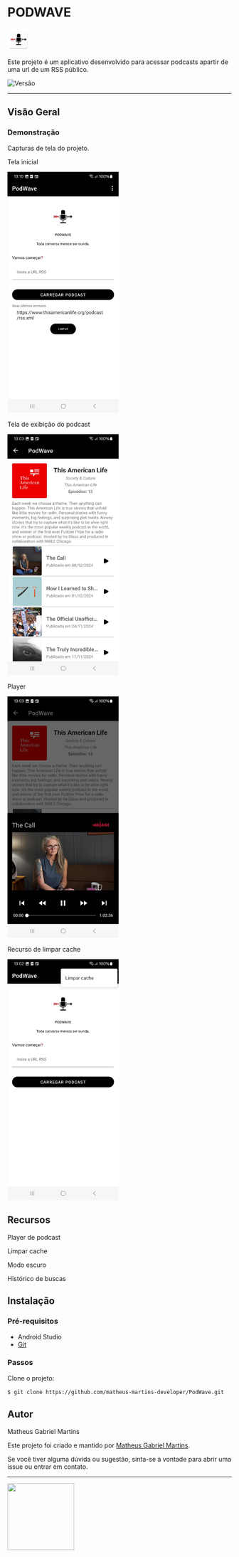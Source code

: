 # PODWAVE
<p align="start"> <img src="https://github.com/matheus-martins-developer/PodWave/blob/0467f9c7392af4cef2564af95d63e00ca532a123/app/src/main/res/mipmap-xxxhdpi/ic_launcher.webp" alt="logo" width="50"/> </p>

Este projeto é um aplicativo desenvolvido para acessar podcasts apartir de uma url de um RSS público. 

<p>
  <img src="https://img.shields.io/badge/Versão-1.0.0-blue" alt="Versão" />
</p>

---

## Visão Geral

### Demonstração
Capturas de tela do projeto.

Tela inicial

<img src="https://github.com/matheus-martins-developer/PodWave/blob/0a03200b8dc8254a6954c278b097d75eb378e888/app/src/main/res/pictures/screen_main.jpg" alt="Tela inicial" width="250"/>

Tela de exibição do podcast

<img src="https://github.com/matheus-martins-developer/PodWave/blob/0a03200b8dc8254a6954c278b097d75eb378e888/app/src/main/res/pictures/screen_podcast_activity.jpg" alt="Tela de exibição do podcast" width="250"/>

Player

<img src="https://github.com/matheus-martins-developer/PodWave/blob/0a03200b8dc8254a6954c278b097d75eb378e888/app/src/main/res/pictures/screen_player.jpg" alt="Player" width="250"/>

Recurso de limpar cache

<img src="https://github.com/matheus-martins-developer/PodWave/blob/0a03200b8dc8254a6954c278b097d75eb378e888/app/src/main/res/pictures/screen_clear_cash.jpg" alt="Recurso de limpar cache" width="250"/>


## Recursos

Player de podcast

Limpar cache

Modo escuro

Histórico de buscas

## Instalação

### Pré-requisitos
- Android Studio
- [Git](https://git-scm.com/)

### Passos
Clone o projeto:
```bash
$ git clone https://github.com/matheus-martins-developer/PodWave.git
```
## Autor

Matheus Gabriel Martins

Este projeto foi criado e mantido por [Matheus Gabriel Martins](https://github.com/matheus-martins-developer).

Se você tiver alguma dúvida ou sugestão, sinta-se à vontade para abrir uma issue ou entrar em contato.

---

<a href="https://github.com/matheus-martins-developer">
  <img src="https://avatars.githubusercontent.com/u/106721349?v=4" width="150" height="150" />
</a>
